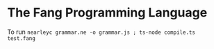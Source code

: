 # The Fang Programming Language

To run
`nearleyc grammar.ne -o grammar.js ; ts-node compile.ts test.fang`
